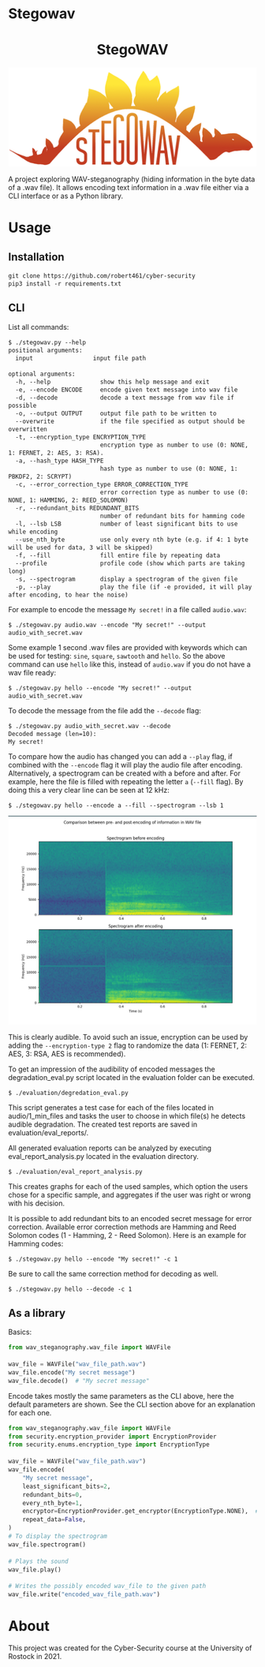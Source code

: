 # Stegowav


<h1 align="center">StegoWAV</h1>

<p align="center">
  <img src="media/logo.png">
</p>

A project exploring WAV-steganography (hiding information in the byte data of a .wav file). 
It allows encoding text information in a .wav file either via a CLI interface or as a 
Python library. 

# Usage

## Installation

```
git clone https://github.com/robert461/cyber-security
pip3 install -r requirements.txt
```

## CLI

List all commands:

```
$ ./stegowav.py --help
positional arguments:
  input                 input file path

optional arguments:
  -h, --help              show this help message and exit
  -e, --encode ENCODE     encode given text message into wav file
  -d, --decode            decode a text message from wav file if possible
  -o, --output OUTPUT     output file path to be written to
  --overwrite             if the file specified as output should be overwritten
  -t, --encryption_type ENCRYPTION_TYPE
                          encryption type as number to use (0: NONE, 1: FERNET, 2: AES, 3: RSA). 
  -a, --hash_type HASH_TYPE
                          hash type as number to use (0: NONE, 1: PBKDF2, 2: SCRYPT)
  -c, --error_correction_type ERROR_CORRECTION_TYPE
                          error correction type as number to use (0: NONE, 1: HAMMING, 2: REED_SOLOMON)
  -r, --redundant_bits REDUNDANT_BITS
                          number of redundant bits for hamming code
  -l, --lsb LSB           number of least significant bits to use while encoding
  --use_nth_byte          use only every nth byte (e.g. if 4: 1 byte will be used for data, 3 will be skipped)
  -f, --fill              fill entire file by repeating data
  --profile               profile code (show which parts are taking long)
  -s, --spectrogram       display a spectrogram of the given file
  -p, --play              play the file (if -e provided, it will play after encoding, to hear the noise)
```

For example to encode the message `My secret!` in a file called `audio.wav`:

```
$ ./stegowav.py audio.wav --encode "My secret!" --output audio_with_secret.wav
```

Some example 1 second .wav files are provided with keywords which can be used for 
testing: `sine`, `square`, `sawtooth` and `hello`. So the above command can use `hello` like this, instead of
`audio.wav` if you do not have a wav file ready:

```
$ ./stegowav.py hello --encode "My secret!" --output audio_with_secret.wav
```

To decode the message from the file add the `--decode` flag:

```
$ ./stegowav.py audio_with_secret.wav --decode
Decoded message (len=10):
My secret!
```

To compare how the audio has changed you can add a `--play` flag, if combined with the `--encode` flag
it will play the audio file after encoding. Alternatively, a spectrogram can be created with a before
and after. For example, here the file is filled with repeating the letter `a` (`--fill` flag). 
By doing this a very clear line can be seen at 12 kHz:

```
$ ./stegowav.py hello --encode a --fill --spectrogram --lsb 1
```

![](media/hello_spectrogram.png)

This is clearly audible. To avoid such an issue, encryption can be used by adding the `--encryption-type 2` 
flag to randomize the data (1: FERNET, 2: AES, 3: RSA, AES is recommended). 

To get an impression of the audibility of encoded messages the degradation_eval.py script located 
in the evaluation folder can be executed. 

```
$ ./evaluation/degredation_eval.py
```

This script generates a test case for each of the files located in audio/1_min_files and tasks the 
user to choose in which file(s) he detects audible degradation. The created test reports are saved 
in evaluation/eval_reports/.


All generated evaluation reports can be analyzed by executing eval_report_analysis.py located in 
the evaluation directory. 

```
$ ./evaluation/eval_report_analysis.py
```

This creates graphs for each of the used samples, which option the users 
chose for a specific sample, and aggregates if the user was right or wrong with his decision.


It is possible to add redundant bits to an encoded secret message for error correction. Available error
correction methods are Hamming and Reed Solomon codes (1 - Hamming, 2 - Reed Solomon).
Here is an example for Hamming codes:

```
$ ./stegowav.py hello --encode "My secret!" -c 1
```

Be sure to call the same correction method for decoding as well.

```
$ ./stegowav.py hello --decode -c 1
```


## As a library

Basics:
```python
from wav_steganography.wav_file import WAVFile

wav_file = WAVFile("wav_file_path.wav")
wav_file.encode("My secret message")
wav_file.decode()  # "My secret message"
```

Encode takes mostly the same parameters as the CLI above, here the default parameters are shown. 
See the CLI section above for an explanation for each one.

```python
from wav_steganography.wav_file import WAVFile
from security.encryption_provider import EncryptionProvider
from security.enums.encryption_type import EncryptionType

wav_file = WAVFile("wav_file_path.wav")
wav_file.encode(
    "My secret message",
    least_significant_bits=2,
    redundant_bits=0,
    every_nth_byte=1,
    encryptor=EncryptionProvider.get_encryptor(EncryptionType.NONE),  # e.g. for AES: EncryptionType.AES
    repeat_data=False,
)
# To display the spectrogram
wav_file.spectrogram()

# Plays the sound
wav_file.play()

# Writes the possibly encoded wav_file to the given path
wav_file.write("encoded_wav_file_path.wav")
```


# About
This project was created for the Cyber-Security course at the University of Rostock in 2021.


